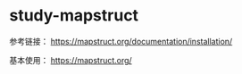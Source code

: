 # study-mapstruct

参考链接： https://mapstruct.org/documentation/installation/





基本使用： https://mapstruct.org/


